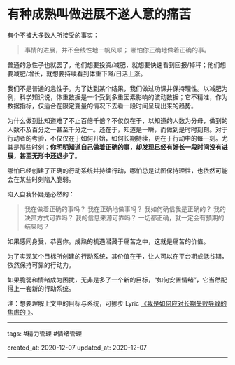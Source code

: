 # 有种成熟叫做进展不遂人意的痛苦

有个不被大多数人所接受的事实：

> 事情的进展，并不会线性地一帆风顺；
> 哪怕你正确地做着正确的事。

普通的急性子也就罢了，他们想要投资/减肥，就想要快速看到回报/掉秤；他们想要减肥/增长，就想要持续看到体重下降/日活上涨。

我们不是普通的急性子。为了达到某个结果，我们做过功课并保持理性。以减肥为例，科学知识说，体重数据是一个受到多重因素影响的波动数据；它不精准，作为数据指标，仅适合在限定变量的情况下去看一段时间呈现出来的趋势。

为什么做到比知道难了不止百倍千倍？不仅仅在于，以知道的人数为分母，做到的人数不及百分之一甚至千分之一。还在于，知道是一瞬，而做到是时时刻刻。对于行动者的考验，不仅仅在于如何开始，如何长期持续，更在于行动中的每一刻。尤其是那些时刻：**你明明知道自己做着正确的事，却发现已经有好长一段时间没有进展，甚至无形中还退步了**。

哪怕已经创建了正确的行动系统并持续行动，哪怕总是试图保持理性，也依然可能会在某些时刻陷入脆弱。

陷入自我怀疑是必然的：

> 我在做着正确的事吗？
> 我在正确地做事吗？
> 我如何确信我是正确的？
> 我的决策方式可靠吗？
> 我的信息来源可靠吗？
> 一切都正确，就一定会有预期的结果吗？

如果感同身受，恭喜你。成熟的机遇潜藏于痛苦之中，这就是痛苦的价值。

为了实现某个目标所创建的行动系统，其价值在于，让人可以在平台期或低谷期，依然保持可靠的行动力。

如果脆弱和情绪成为困扰，无非是多了一个新的目标，“如何安置情绪”，它当然配得上一套新的行动系统。

注：想要理解上文中的目标与系统，可挪步 Lyric [《我是如何应对长期失败导致的焦虑的 》](https://prsdigg.com/articles/473fdd04-0173-4f46-9ff2-a7df5fc6c286)。


---

tags: #精力管理 #情绪管理 

created_at: 2020-12-07
updated_at: 2020-12-07

---


